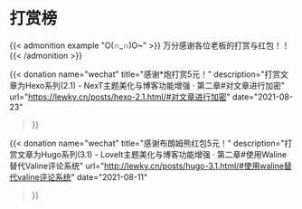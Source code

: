 # 打赏榜

{{< admonition example "O(∩_∩)O~" >}}
万分感谢各位老板的打赏与红包！！
{{< /admonition >}}

<link rel="stylesheet" href="https://cdn.jsdelivr.net/gh/lewky/lewky.github.io@master/css/timeline.style.css" />

<section id="cd-timeline" class="cd-container">

{{< donation
name="wechat"
title="感谢*炮打赏5元！"
description="打赏文章为Hexo系列(2.1) - NexT主题美化与博客功能增强 · 第二章#对文章进行加密"
url="https://lewky.cn/posts/hexo-2.1.html/#对文章进行加密"
date="2021-08-23"
>}}

{{< donation
name="wechat"
title="感谢布朗姆熊红包5元！"
description="打赏文章为Hugo系列(3.1) - LoveIt主题美化与博客功能增强 · 第二章#使用Waline替代Valine评论系统"
url="http://lewky.cn/posts/hugo-3.1.html/#使用waline替代valine评论系统"
date="2021-08-11"
>}}

</section>